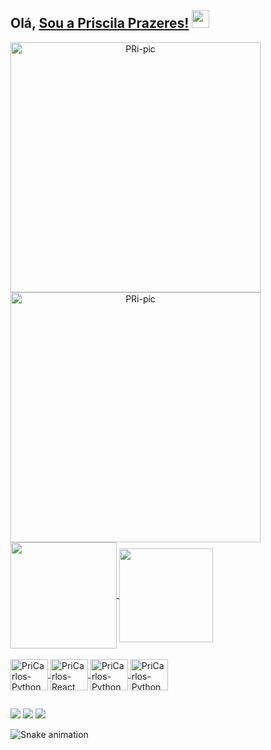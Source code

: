 
## Olá, [Sou a Priscila Prazeres!](https://www.youtube.com/channel/UCietjxpksncMdOUkycv5nqA)  <img src="https://media.giphy.com/media/hvRJCLFzcasrR4ia7z/giphy.gif" width="28px" height="28px">





<div align="center">
<img align="left" alt="PRi-pic" height="400" width="400" src="https://github.com/PriCarlos/PriCarlos/assets/136395423/b00dc82e-f38f-4ce6-aad4-55cbf85f8a8d" />
  <img align="left" alt="PRi-pic" height="400" width="400" src="https://github.com/PriCarlos/PriCarlos/assets/136395423/2d6cc9fa-b2d8-45c5-b14c-54be6b604d40" />

  </div>
     <a href="https://github.com/pricarlos/github-readme-stats">
     <img height=170 align="center" src="https://github-readme-stats.vercel.app/api?username=pricarlos&show_icons=true&theme=synthwave" />
     <a href="https://github.com/pricarlos/convoychat">
     <img height=150 align="center" src="https://github-readme-stats.vercel.app/api/top-langs?username=pricarlos&layout=compact&langs_count=8&theme=synthwave" />
  </div>
  <div style="display: inline_block"><br>
     <img align="center" alt="PriCarlos-Python" height="50" width="60" src="https://cdn.jsdelivr.net/gh/devicons/devicon/icons/python/python-original.svg" />
     <img align="center" alt="PriCarlos-React" height="50" width="60" src="https://cdn.jsdelivr.net/gh/devicons/devicon/icons/react/react-original.svg" />
     <img align="center" alt="PriCarlos-Python" height="50" width="60" src="https://cdn.jsdelivr.net/gh/devicons/devicon/icons/microsoftsqlserver/microsoftsqlserver-plain-wordmark.svg"/>
     <img align="center" alt="PriCarlos-Python" height="50" width="60" src="https://cdn.jsdelivr.net/gh/devicons/devicon/icons/pandas/pandas-original.svg" /
  </div>

  ##

  </div>
    <a href="https://instagram.com/priscila.tarya" target="_blank"><img src="https://img.shields.io/badge/-Instagram-%23E4405F?style=for-the-badge&logo=instagram&logoColor=white"
  target="_blank"></a>
   <a href="mailto:priscila.carlosdosprazeres@gmail.com"><img src="https://img.shields.io/badge/-Gmail-%23333?style=for-the-badge&logo=gmail&logoColor=white" target="_blank"></a>
   <a href="https://www.linkedin.com/in/priscila-carlos-dos-prazeres" target="_blank"><img src="https://img.shields.io/badge/-LinkedIn-%230077B5?style=for-the-badge&logo=linkedin&logoColor=white" target="_blank"></a> 
  
  ![Snake animation](https://github.com/PriCarlos/PriCarlos/blob/output/github-contribution-grid-snake.svg)
 </div>
